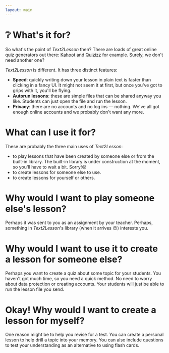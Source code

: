 ```yaml
---
layout: main
---
```


# ❔ What's it for?

So what's the point of _Text2Lesson_ then? There are loads of great online quiz
generators out there: [Kahoot](https://kahoot.com/) and [Quizizz](https://quizizz.com/)
for example. Surely, we don't need another one?

_Text2Lesson_ is different. It has three distinct features:

- **Speed**: quickly writing down your lesson in plain text is faster than clicking
  in a fancy UI. It might not seem it at first, but once you've got to grips with
  it, you'll be flying.
- **Autorun lessons**: these are simple files that can be shared anyway you like. Students can
  just open the file and run the lesson.
- **Privacy**: there are no accounts and no log ins — nothing. We've all got enough
  online accounts and we probably don't want any more.

# What can I use it for?

These are probably the three main uses of _Text2Lesson_:

- to play lessons that have been created by someone else or from the built-in
  library. The built-in library is under construction at the moment, so you'll
  have to wait a bit. Sorry!😥
- to create lessons for someone else to use.
- to create lessons for yourself or others.

# Why would I want to play someone else's lesson?

Perhaps it was sent to you as an assignment by your teacher. Perhaps,
something in _Text2Lesson_'s library (when it arrives 😉) interests you.

# Why would I want to use it to create a lesson for someone else?

Perhaps you want to create a quiz about some topic for your students. You
haven't got much time, so you need a quick method. No need to worry about
data protection or creating accounts. Your students will just be able to run
the lesson file you send.

# Okay! Why would I want to create a lesson for myself?

One reason might be to help you revise for a test. You can create a personal
lesson to help drill a topic into your memory. You can also include
questions to test your understanding as an alternative to using flash cards.
